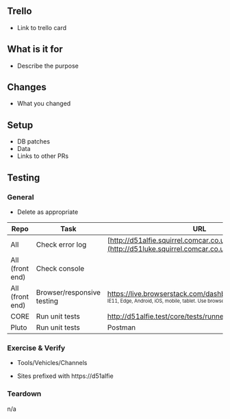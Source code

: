 ## Trello

- Link to trello card

## What is it for

- Describe the purpose

## Changes

- What you changed

## Setup

- DB patches
- Data
- Links to other PRs

## Testing

### General

- Delete as appropriate

|Repo  | Task | URL
|--|--|--|
| All | Check error log | [http://d51alfie.squirrel.comcar.co.uk/devtools/errorlog/](http://d51luke.squirrel.comcar.co.uk/devtools/errorlog/)
| All (front end) | Check console |
| All (front end) | Browser/responsive testing | https://live.browserstack.com/dashboard <br /><sub><sup>IE11, Edge, Android, iOS, mobile, tablet. Use browserstack where required.</sup></sub>
| CORE | Run unit tests | http://d51alfie.test/core/tests/runner.cfm
| Pluto | Run unit tests | Postman

 
### Exercise & Verify

- Tools/Vehicles/Channels

- Sites prefixed with https://d51alfie

### Teardown

n/a
